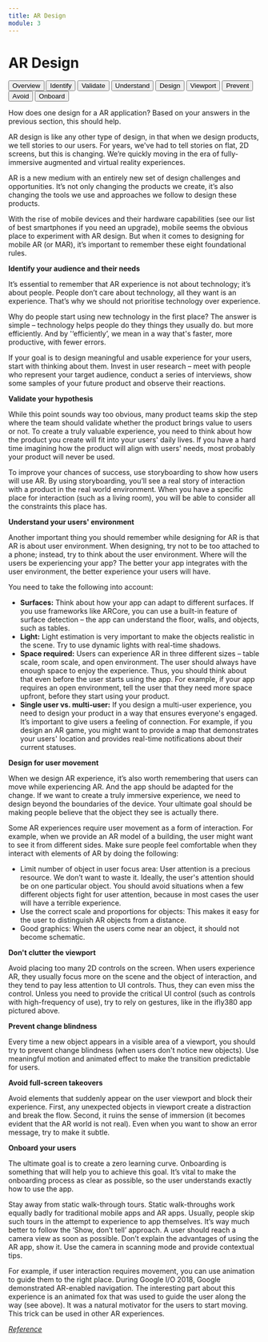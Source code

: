 ```yaml
---
title: AR Design
module: 3
---
```


# AR Design

<div class="tab">
  <button class="tablinks" onclick="openTab(event, 'Overview')">Overview</button>
  <button class="tablinks" onclick="openTab(event, 'Identify')">Identify</button>
  <button class="tablinks" onclick="openTab(event, 'Validate')">Validate</button>
  <button class="tablinks" onclick="openTab(event, 'Understand')">Understand</button>
  <button class="tablinks" onclick="openTab(event, 'Design')">Design</button>
  <button class="tablinks" onclick="openTab(event, 'Viewport')">Viewport</button>
  <button class="tablinks" onclick="openTab(event, 'Prevent')">Prevent</button>
  <button class="tablinks" onclick="openTab(event, 'Avoid')">Avoid</button>
  <button class="tablinks" onclick="openTab(event, 'Onboard')">Onboard</button>

</div>

<div id="Overview" class="tabcontent" style="display:block">
<p>How does one design for a AR application?  Based on your answers in the previous section, this should help.</p>

<p>AR design is like any other type of design, in that when we design products, we tell stories to our users. For years, we've had to tell stories on flat, 2D screens, but this is changing. We’re quickly moving in the era of fully-immersive augmented and virtual reality experiences. </p>

<p>AR is a new medium with an entirely new set of design challenges and opportunities. It’s not only changing the products we create, it’s also changing the tools we use and approaches we follow to design these products. </p>

<p>With the rise of mobile devices and their hardware capabilities (see our list of best smartphones if you need an upgrade), mobile seems the obvious place to experiment with AR design. But when it comes to designing for mobile AR (or MAR), it’s important to remember these eight foundational rules.</p>
</div>

<div id="Identify" class="tabcontent">

<p><b>Identify your audience and their needs</b></p>

<p>It’s essential to remember that AR experience is not about technology; it’s about people. People don’t care about technology, all they want is an experience. That’s why we should not prioritise technology over experience.</p>

<p>Why do people start using new technology in the first place? The answer is simple – technology helps people do they things they usually do. but more efficiently. And by '‘efficiently’, we mean in a way that's faster, more productive, with fewer errors.</p>

<p>If your goal is to design meaningful and usable experience for your users, start with thinking about them. Invest in user research – meet with people who represent your target audience, conduct a series of interviews, show some samples of your future product and observe their reactions. </p>

</div>
<div id="Validate" class="tabcontent">

<p><b>Validate your hypothesis</b></p>

<p>While this point sounds way too obvious, many product teams skip the step where the team should validate whether the product brings value to users or not. To create a truly valuable experience, you need to think about how the product you create will fit into your users' daily lives. If you have a hard time imagining how the product will align with users' needs, most probably your product will never be used.</p>

<p>To improve your chances of success, use storyboarding to show how users will use AR. By using storyboarding, you’ll see a real story of interaction with a product in the real world environment. When you have a specific place for interaction (such as a living room), you will be able to consider all the constraints this place has. </p>
</div>
<div id="Understand" class="tabcontent">

<p><b>Understand your users' environment</b></p>

<p>Another important thing you should remember while designing for AR is that AR is about user environment. When designing, try not to be too attached to a phone; instead, try to think about the user environment. Where will the users be experiencing your app? The better your app integrates with the user environment, the better experience your users will have.</p>

<p>You need to take the following into account:</p>
<ul>
<li><b>Surfaces:</b> Think about how your app can adapt to different surfaces. If you use frameworks like ARCore, you can use a built-in feature of surface detection – the app can understand the floor, walls, and objects, such as tables.</li>

<li><b>Light:</b> Light estimation is very important to make the objects realistic in the scene. Try to use dynamic lights with real-time shadows.</li>

<li><b>Space required:</b> Users can experience AR in three different sizes – table scale, room scale, and open environment. The user should always have enough space to enjoy the experience. Thus, you should think about that even before the user starts using the app. For example, if your app requires an open environment, tell the user that they need more space upfront, before they start using your product.</li>

<li><b>Single user vs. multi-user:</b> If you design a multi-user experience, you need to design your product in a way that ensures everyone's engaged. It’s important to give users a feeling of connection. For example, if you design an AR game, you might want to provide a map that demonstrates your users' location and provides real-time notifications about their current statuses.</li>
</ul>
</div>
<div id="Design" class="tabcontent">

<p><b>Design for user movement</b></p>

<p>When we design AR experience, it’s also worth remembering that users can move while experiencing AR. And the app should be adapted for the change. If we want to create a truly immersive experience, we need to design beyond the boundaries of the device. Your ultimate goal should be making people believe that the object they see is actually there. </p>

<p>Some AR experiences require user movement as a form of interaction. For example, when we provide an AR model of a building, the user might want to see it from different sides. Make sure people feel comfortable when they interact with elements of 
AR by doing the following:</p>
<ul>
<li>Limit number of object in user focus area: User attention is a precious resource. We don’t want to waste it. Ideally, the user's attention should be on one particular object. You should avoid situations when a few different objects fight for user attention, because in most cases the user will have a terrible experience.
</li>
<li>Use the correct scale and proportions for objects: This makes it easy for the user to distinguish AR objects from a distance.</li>
<li>Good graphics: When the users come near an object, it should not become schematic.</li>
</ul>
</div>
<div id="Viewport" class="tabcontent">

<p><b>Don't clutter the viewport</b></p>

<p>Avoid placing too many 2D controls on the screen. When users experience AR, they usually focus more on the scene and the object of interaction, and they tend to pay less attention to UI controls. Thus, they can even miss the control. Unless you need to provide the critical UI control (such as controls with high-frequency of use), try to rely on gestures, like in the ifly380 app pictured above.</p>
</div>
<div id="Prevent" class="tabcontent">

<p><b>Prevent change blindness</b></p>

<p>Every time a new object appears in a visible area of a viewport, you should try to prevent change blindness (when users don't notice new objects). Use meaningful motion and animated effect to make the transition predictable for users. </p>
</div>
<div id="Avoid" class="tabcontent">

<p><b>Avoid full-screen takeovers</b></p>

<p>Avoid elements that suddenly appear on the user viewport and block their experience. First, any unexpected objects in viewport create a distraction and break the flow. Second, it ruins the sense of immersion (it becomes evident that the AR world is not real). Even when you want to show an error message, try to make it subtle.</p>
</div>
<div id="Onboard" class="tabcontent">

<p><b>Onboard your users</b></p>

<p>The ultimate goal is to create a zero learning curve. Onboarding is something that will help you to achieve this goal. It’s vital to make the onboarding process as clear as possible, so the user understands exactly how to use the app.</p>

<p>Stay away from static walk-through tours. Static walk-throughs work equally badly for traditional mobile apps and AR apps. Usually, people skip such tours in the attempt to experience to app themselves. It’s way much better to follow the ‘Show, don’t tell’ approach. A user should reach a camera view as soon as possible. Don’t explain the advantages of using the AR app, show it. Use the camera in scanning mode and provide contextual tips.</p>

<p>For example, if user interaction requires movement, you can use animation to guide them to the right place. During Google I/O 2018, Google demonstrated AR-enabled navigation. The interesting part about this experience is an animated fox that was used to guide the user along the way (see above). It was a natural motivator for the users to start moving. This trick can be used in other AR experiences.</p>
</div>

<p><a href="https://www.creativebloq.com/features/ar-design" target="_new"><em>Reference</em></a>


